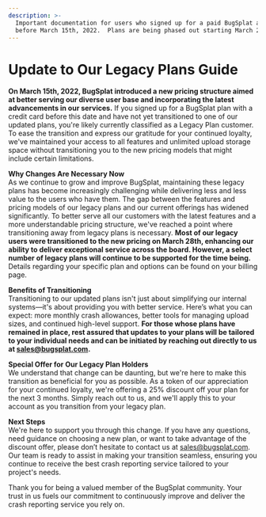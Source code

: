 ```yaml
---
description: >-
  Important documentation for users who signed up for a paid BugSplat account
  before March 15th, 2022.  Plans are being phased out starting March 28th 2024.
---
```


# Update to Our Legacy Plans Guide

**On March 15th, 2022, BugSplat introduced a new pricing structure aimed at better serving our diverse user base and incorporating the latest advancements in our services.** If you signed up for a BugSplat plan with a credit card before this date and have not yet transitioned to one of our updated plans, you're likely currently classified as a Legacy Plan customer. To ease the transition and express our gratitude for your continued loyalty, we've maintained your access to all features and unlimited upload storage space without transitioning you to the new pricing models that might include certain limitations.

**Why Changes Are Necessary Now**\
As we continue to grow and improve BugSplat, maintaining these legacy plans has become increasingly challenging while delivering less and less value to the users who have them. The gap between the features and pricing models of our legacy plans and our current offerings has widened significantly. To better serve all our customers with the latest features and a more understandable pricing structure, we've reached a point where transitioning away from legacy plans is necessary. **Most of our legacy users were transitioned to the new pricing on March 28th, enhancing our ability to deliver exceptional service across the board. However, a select number of legacy plans will continue to be supported for the time being.** Details regarding your specific plan and options can be found on your billing page.

**Benefits of Transitioning**\
Transitioning to our updated plans isn't just about simplifying our internal systems—it's about providing you with better service. Here’s what you can expect: more monthly crash allowances, better tools for managing upload sizes, and continued high-level support. **For those whose plans have remained in place, rest assured that updates to your plans will be tailored to your individual needs and can be initiated by reaching out directly to us at sales@bugsplat.com.**

**Special Offer for Our Legacy Plan Holders**\
We understand that change can be daunting, but we're here to make this transition as beneficial for you as possible. As a token of our appreciation for your continued loyalty, we're offering a 25% discount off your plan for the next 3 months. Simply reach out to us, and we'll apply this to your account as you transition from your legacy plan.

**Next Steps**\
We're here to support you through this change. If you have any questions, need guidance on choosing a new plan, or want to take advantage of the discount offer, please don’t hesitate to contact us at sales@bugsplat.com. Our team is ready to assist in making your transition seamless, ensuring you continue to receive the best crash reporting service tailored to your project's needs.

Thank you for being a valued member of the BugSplat community. Your trust in us fuels our commitment to continuously improve and deliver the crash reporting service you rely on.
